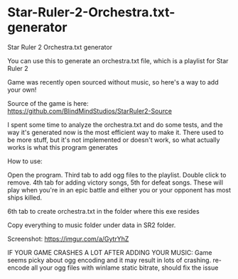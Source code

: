 # Star-Ruler-2-Orchestra.txt-generator
Star Ruler 2 Orchestra.txt generator

You can use this to generate an orchestra.txt file, which is a playlist for Star Ruler 2

Game was recently open sourced without music, so here's a way to add your own!

Source of the game is here: https://github.com/BlindMindStudios/StarRuler2-Source

I spent some time to analyze the orchestra.txt and do some tests, and the way it's generated now is the most efficient way to make it.
There used to be more stuff, but it's not implemented or doesn't work, so what actually works is what this program generates

How to use:

Open the program. Third tab to add ogg files to the playlist. Double click to remove. 4th tab for adding victory songs, 5th for defeat songs. These will play when you're in an epic battle and either you or your opponent has most ships killed.

6th tab to create orchestra.txt in the folder where this exe resides

Copy everything to music folder under data in SR2 folder.

Screenshot: https://imgur.com/a/GytrYhZ

IF YOUR GAME CRASHES A LOT AFTER ADDING YOUR MUSIC:
Game seems picky about ogg encoding and it may result in lots of crashing.
re-encode all your ogg files with winlame static bitrate, should fix the issue
